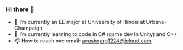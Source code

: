 ### Hi there 👋

- 🔭 I’m currently an EE major at Univeersity of Illinois at Urbana-Champaign
- 🌱 I’m currently learning to code in C# (game dev in Unity) and C++
- 📫 How to reach me: email: ayushgarg1224@icloud.com


